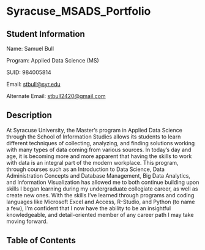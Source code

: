 # Syracuse_MSADS_Portfolio

## Student Information

  Name: Samuel Bull
  
  Program: Applied Data Science (MS)
  
  SUID: 984005814
  
  Email: stbull@syr.edu
  
  Alternate Email: stbull2420@gmail.com
  
## Description

At Syracuse University, the Master’s program in Applied Data Science through the School of Information Studies allows its students to learn different techniques of collecting, analyzing, and finding solutions working with many types of data coming from various sources. In today’s day and age, it is becoming more and more apparent that having the skills to work with data is an integral part of the modern workplace. This program, through courses such as an Introduction to Data Science, Data Administration Concepts and Database Management, Big Data Analytics, and Information Visualization has allowed me to both continue building upon skills I began learning during my undergraduate collegiate career, as well as create new ones. With the skills I’ve learned through programs and coding languages like Microsoft Excel and Access, R-Studio, and Python (to name a few), I’m confident that I now have the ability to be an insightful knowledgeable, and detail-oriented member of any career path I may take moving forward.


## Table of Contents
